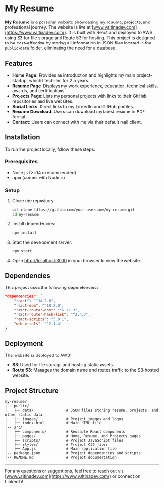 # My Resume

**My Resume** is a personal website showcasing my resume, projects, and professional journey. The website is live at [www.valtinadev.com](https://www.valtinadev.com/). It is built with React and deployed to AWS using S3 for file storage and Route 53 for hosting. This project is designed to be cost-effective by storing all information in JSON files located in the `public/data` folder, eliminating the need for a database.

## Features

- **Home Page**: Provides an introduction and highlights my main project-startup, which I tech-led for 2.5 years.
- **Resume Page**: Displays my work experience, education, technical skills, awards, and certifications.
- **Projects Page**: Lists my personal projects with links to their GitHub repositories and live websites.
- **Social Links**: Direct links to my LinkedIn and GitHub profiles.
- **Resume Download**: Users can download my latest resume in PDF format.
- **Contact**: Users can connect with me via their default mail client.

## Installation

To run the project locally, follow these steps:

### Prerequisites

- Node.js (>=14.x recommended)
- npm (comes with Node.js)

### Setup

1. Clone the repository:
   ```sh
   git clone https://github.com/your-username/my-resume.git
   cd my-resume
   ```
2. Install dependencies:
   ```sh
   npm install
   ```
3. Start the development server:
   ```sh
   npm start
   ```
4. Open [http://localhost:3000](http://localhost:3000) in your browser to view the website.

## Dependencies

This project uses the following dependencies:

```json
"dependencies": {
    "react": "^18.2.0",
    "react-dom": "^18.2.0",
    "react-router-dom": "^6.22.3",
    "react-router-hash-link": "^2.4.3",
    "react-scripts": "5.0.1",
    "web-vitals": "^2.1.4"
}
```

## Deployment

The website is deployed to AWS:

- **S3**: Used for file storage and hosting static assets.
- **Route 53**: Manages the domain name and routes traffic to the S3-hosted website.

## Project Structure

```
my-resume/
│-- public/
│   ├── data/               # JSON files storing resume, projects, and other static data
│   ├── images/             # Project images and logos
│   ├── index.html          # Main HTML file
│-- src/
│   ├── components/         # Reusable React components
│   ├── pages/              # Home, Resume, and Projects pages
│   ├── scripts/            # Project JavaScript files
│   ├── styles/             # Project CSS files
│   ├── App.js              # Main application file
│-- package.json            # Project dependencies and scripts
│-- README.md               # Project documentation
```

---

For any questions or suggestions, feel free to reach out via [www.valtinadev.com](https://www.valtinadev.com/) or connect on LinkedIn!

